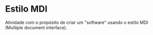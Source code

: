 Estilo MDI  
====
Atividade com o propósito de criar um "software" usando o estilo MDI (Multiple document interface).
